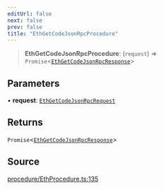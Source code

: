 ```yaml
---
editUrl: false
next: false
prev: false
title: "EthGetCodeJsonRpcProcedure"
---
```


> **EthGetCodeJsonRpcProcedure**: (`request`) => `Promise`\<[`EthGetCodeJsonRpcResponse`](/reference/tevm/procedures-types/type-aliases/ethgetcodejsonrpcresponse/)\>

## Parameters

• **request**: [`EthGetCodeJsonRpcRequest`](/reference/tevm/procedures-types/type-aliases/ethgetcodejsonrpcrequest/)

## Returns

`Promise`\<[`EthGetCodeJsonRpcResponse`](/reference/tevm/procedures-types/type-aliases/ethgetcodejsonrpcresponse/)\>

## Source

[procedure/EthProcedure.ts:135](https://github.com/evmts/tevm-monorepo/blob/main/packages/procedures-types/src/procedure/EthProcedure.ts#L135)
